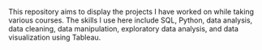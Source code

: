 This repository aims to display the projects I have worked on while taking various courses. The skills I use here include SQL, Python, data analysis, data cleaning, data manipulation, exploratory data analysis, and data visualization using Tableau.
